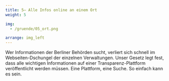 ```yaml
---
title: 5– Alle Infos online an einem Ort
weight: 5

img:
  - /gruende/05_ort.png

arrange: img_left
---
```


Wer Informationen der Berliner Behörden sucht, verliert sich schnell im Webseiten-Dschungel der einzelnen Verwaltungen. Unser Gesetz legt fest, dass alle wichtigen Informationen auf einer Transparenz-Plattform veröffentlicht werden müssen. Eine Plattform, eine Suche. So einfach kann es sein.
